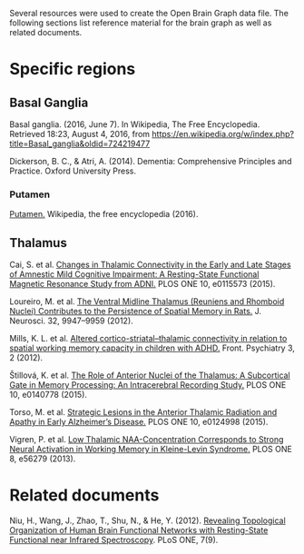 Several resources were used to create the Open Brain Graph data file. The following sections list reference material for the brain graph as well as related documents.

# Specific regions
## Basal Ganglia
Basal ganglia. (2016, June 7). In Wikipedia, The Free Encyclopedia. Retrieved 18:23, August 4, 2016, from https://en.wikipedia.org/w/index.php?title=Basal_ganglia&oldid=724219477

Dickerson, B. C., & Atri, A. (2014). Dementia: Comprehensive Principles and Practice. Oxford University Press.

### Putamen
[Putamen.](https://en.wikipedia.org/wiki/Putamen) Wikipedia, the free encyclopedia (2016).


## Thalamus
Cai, S. et al. [Changes in Thalamic Connectivity in the Early and Late Stages of Amnestic Mild Cognitive Impairment: A Resting-State Functional Magnetic Resonance Study from ADNI.](http://journals.plos.org/plosone/article?id=10.1371/journal.pone.0115573) PLOS ONE 10, e0115573 (2015).

Loureiro, M. et al. [The Ventral Midline Thalamus (Reuniens and Rhomboid Nuclei) Contributes to the Persistence of Spatial Memory in Rats.](http://www.jneurosci.org/content/32/29/9947.long) J. Neurosci. 32, 9947–9959 (2012).

Mills, K. L. et al. [Altered cortico-striatal–thalamic connectivity in relation to spatial working memory capacity in children with ADHD.](http://journal.frontiersin.org/article/10.3389/fpsyt.2012.00002/full) Front. Psychiatry 3, 2 (2012).

Štillová, K. et al. [The Role of Anterior Nuclei of the Thalamus: A Subcortical Gate in Memory Processing: An Intracerebral Recording Study.](http://journals.plos.org/plosone/article?id=10.1371/journal.pone.0140778) PLOS ONE 10, e0140778 (2015).

Torso, M. et al. [Strategic Lesions in the Anterior Thalamic Radiation and Apathy in Early Alzheimer’s Disease.](http://journals.plos.org/plosone/article?id=10.1371/journal.pone.0124998) PLOS ONE 10, e0124998 (2015).

Vigren, P. et al. [Low Thalamic NAA-Concentration Corresponds to Strong Neural Activation in Working Memory in Kleine-Levin Syndrome.](http://journals.plos.org/plosone/article?id=10.1371/journal.pone.0056279) PLOS ONE 8, e56279 (2013).

# Related documents
Niu, H., Wang, J., Zhao, T., Shu, N., & He, Y. (2012). [Revealing Topological Organization of Human Brain Functional Networks with Resting-State Functional near Infrared Spectroscopy](http://journals.plos.org/plosone/article/asset?id=10.1371%2Fjournal.pone.0045771.PDF). PLoS ONE, 7(9).


